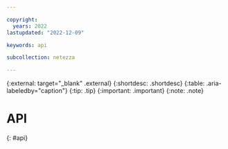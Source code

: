 ```yaml
---

copyright:
  years: 2022
lastupdated: "2022-12-09"

keywords: api

subcollection: netezza

---
```


{:external: target="_blank" .external}
{:shortdesc: .shortdesc}
{:table: .aria-labeledby="caption"}
{:tip: .tip}
{:important: .important}
{:note: .note}

# API
{: #api}

